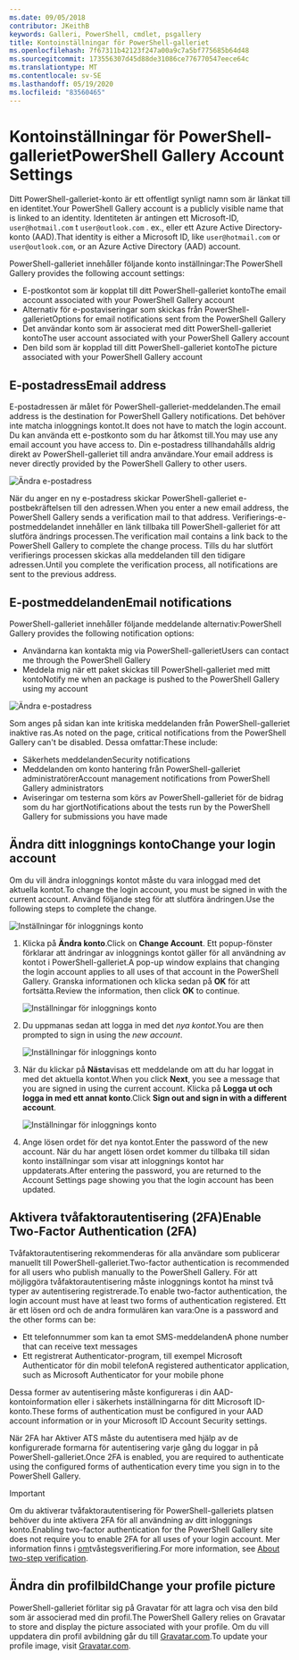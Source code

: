 ```yaml
---
ms.date: 09/05/2018
contributor: JKeithB
keywords: Galleri, PowerShell, cmdlet, psgallery
title: Kontoinställningar för PowerShell-galleriet
ms.openlocfilehash: 7f67311b42123f247a00a9c7a5bf775685b64d48
ms.sourcegitcommit: 173556307d45d88de31086ce776770547eece64c
ms.translationtype: MT
ms.contentlocale: sv-SE
ms.lasthandoff: 05/19/2020
ms.locfileid: "83560465"
---
```

# <a name="powershell-gallery-account-settings"></a><span data-ttu-id="bf47c-103">Kontoinställningar för PowerShell-galleriet</span><span class="sxs-lookup"><span data-stu-id="bf47c-103">PowerShell Gallery Account Settings</span></span>

<span data-ttu-id="bf47c-104">Ditt PowerShell-galleriet-konto är ett offentligt synligt namn som är länkat till en identitet.</span><span class="sxs-lookup"><span data-stu-id="bf47c-104">Your PowerShell Gallery account is a publicly visible name that is linked to an identity.</span></span> <span data-ttu-id="bf47c-105">Identiteten är antingen ett Microsoft-ID, `user@hotmail.com` t `user@outlook.com` . ex., eller ett Azure Active Directory-konto (AAD).</span><span class="sxs-lookup"><span data-stu-id="bf47c-105">That identity is either a Microsoft ID, like `user@hotmail.com` or `user@outlook.com`, or an Azure Active Directory (AAD) account.</span></span>

<span data-ttu-id="bf47c-106">PowerShell-galleriet innehåller följande konto inställningar:</span><span class="sxs-lookup"><span data-stu-id="bf47c-106">The PowerShell Gallery provides the following account settings:</span></span>

- <span data-ttu-id="bf47c-107">E-postkontot som är kopplat till ditt PowerShell-galleriet konto</span><span class="sxs-lookup"><span data-stu-id="bf47c-107">The email account associated with your PowerShell Gallery account</span></span>
- <span data-ttu-id="bf47c-108">Alternativ för e-postaviseringar som skickas från PowerShell-galleriet</span><span class="sxs-lookup"><span data-stu-id="bf47c-108">Options for email notifications sent from the PowerShell Gallery</span></span>
- <span data-ttu-id="bf47c-109">Det användar konto som är associerat med ditt PowerShell-galleriet konto</span><span class="sxs-lookup"><span data-stu-id="bf47c-109">The user account associated with your PowerShell Gallery account</span></span>
- <span data-ttu-id="bf47c-110">Den bild som är kopplad till ditt PowerShell-galleriet konto</span><span class="sxs-lookup"><span data-stu-id="bf47c-110">The picture associated with your PowerShell Gallery account</span></span>

## <a name="email-address"></a><span data-ttu-id="bf47c-111">E-postadress</span><span class="sxs-lookup"><span data-stu-id="bf47c-111">Email address</span></span>

<span data-ttu-id="bf47c-112">E-postadressen är målet för PowerShell-galleriet-meddelanden.</span><span class="sxs-lookup"><span data-stu-id="bf47c-112">The email address is the destination for PowerShell Gallery notifications.</span></span> <span data-ttu-id="bf47c-113">Det behöver inte matcha inloggnings kontot.</span><span class="sxs-lookup"><span data-stu-id="bf47c-113">It does not have to match the login account.</span></span> <span data-ttu-id="bf47c-114">Du kan använda ett e-postkonto som du har åtkomst till.</span><span class="sxs-lookup"><span data-stu-id="bf47c-114">You may use any email account you have access to.</span></span> <span data-ttu-id="bf47c-115">Din e-postadress tillhandahålls aldrig direkt av PowerShell-galleriet till andra användare.</span><span class="sxs-lookup"><span data-stu-id="bf47c-115">Your email address is never directly provided by the PowerShell Gallery to other users.</span></span>

![Ändra e-postadress](media/managing-account/PSGallery_AcccountEmailAddress.png)

<span data-ttu-id="bf47c-117">När du anger en ny e-postadress skickar PowerShell-galleriet e-postbekräftelsen till den adressen.</span><span class="sxs-lookup"><span data-stu-id="bf47c-117">When you enter a new email address, the PowerShell Gallery sends a verification mail to that address.</span></span> <span data-ttu-id="bf47c-118">Verifierings-e-postmeddelandet innehåller en länk tillbaka till PowerShell-galleriet för att slutföra ändrings processen.</span><span class="sxs-lookup"><span data-stu-id="bf47c-118">The verification mail contains a link back to the PowerShell Gallery to complete the change process.</span></span> <span data-ttu-id="bf47c-119">Tills du har slutfört verifierings processen skickas alla meddelanden till den tidigare adressen.</span><span class="sxs-lookup"><span data-stu-id="bf47c-119">Until you complete the verification process, all notifications are sent to the previous address.</span></span>

## <a name="email-notifications"></a><span data-ttu-id="bf47c-120">E-postmeddelanden</span><span class="sxs-lookup"><span data-stu-id="bf47c-120">Email notifications</span></span>

<span data-ttu-id="bf47c-121">PowerShell-galleriet innehåller följande meddelande alternativ:</span><span class="sxs-lookup"><span data-stu-id="bf47c-121">PowerShell Gallery provides the following notification options:</span></span>

- <span data-ttu-id="bf47c-122">Användarna kan kontakta mig via PowerShell-galleriet</span><span class="sxs-lookup"><span data-stu-id="bf47c-122">Users can contact me through the PowerShell Gallery</span></span>
- <span data-ttu-id="bf47c-123">Meddela mig när ett paket skickas till PowerShell-galleriet med mitt konto</span><span class="sxs-lookup"><span data-stu-id="bf47c-123">Notify me when an package is pushed to the PowerShell Gallery using my account</span></span>

![Ändra e-postadress](media/managing-account/PSGallery_AccountEmailOptions.png)

<span data-ttu-id="bf47c-125">Som anges på sidan kan inte kritiska meddelanden från PowerShell-galleriet inaktive ras.</span><span class="sxs-lookup"><span data-stu-id="bf47c-125">As noted on the page, critical notifications from the PowerShell Gallery can't be disabled.</span></span>
<span data-ttu-id="bf47c-126">Dessa omfattar:</span><span class="sxs-lookup"><span data-stu-id="bf47c-126">These include:</span></span>

- <span data-ttu-id="bf47c-127">Säkerhets meddelanden</span><span class="sxs-lookup"><span data-stu-id="bf47c-127">Security notifications</span></span>
- <span data-ttu-id="bf47c-128">Meddelanden om konto hantering från PowerShell-galleriet administratörer</span><span class="sxs-lookup"><span data-stu-id="bf47c-128">Account management notifications from PowerShell Gallery administrators</span></span>
- <span data-ttu-id="bf47c-129">Aviseringar om testerna som körs av PowerShell-galleriet för de bidrag som du har gjort</span><span class="sxs-lookup"><span data-stu-id="bf47c-129">Notifications about the tests run by the PowerShell Gallery for submissions you have made</span></span>

## <a name="change-your-login-account"></a><span data-ttu-id="bf47c-130">Ändra ditt inloggnings konto</span><span class="sxs-lookup"><span data-stu-id="bf47c-130">Change your login account</span></span>

<span data-ttu-id="bf47c-131">Om du vill ändra inloggnings kontot måste du vara inloggad med det aktuella kontot.</span><span class="sxs-lookup"><span data-stu-id="bf47c-131">To change the login account, you must be signed in with the current account.</span></span> <span data-ttu-id="bf47c-132">Använd följande steg för att slutföra ändringen.</span><span class="sxs-lookup"><span data-stu-id="bf47c-132">Use the following steps to complete the change.</span></span>

![Inställningar för inloggnings konto](media/managing-account/PSGallery_LoginAccountSettings.png)

1. <span data-ttu-id="bf47c-134">Klicka på **Ändra konto**.</span><span class="sxs-lookup"><span data-stu-id="bf47c-134">Click on **Change Account**.</span></span> <span data-ttu-id="bf47c-135">Ett popup-fönster förklarar att ändringar av inloggnings kontot gäller för all användning av kontot i PowerShell-galleriet.</span><span class="sxs-lookup"><span data-stu-id="bf47c-135">A pop-up window explains that changing the login account applies to all uses of that account in the PowerShell Gallery.</span></span> <span data-ttu-id="bf47c-136">Granska informationen och klicka sedan på **OK** för att fortsätta.</span><span class="sxs-lookup"><span data-stu-id="bf47c-136">Review the information, then click **OK** to continue.</span></span>

   ![Inställningar för inloggnings konto](media/managing-account/PSGallery_LoginAccountChange-1.png)

2. <span data-ttu-id="bf47c-138">Du uppmanas sedan att logga in med det _nya kontot_.</span><span class="sxs-lookup"><span data-stu-id="bf47c-138">You are then prompted to sign in using the _new account_.</span></span>

   ![Inställningar för inloggnings konto](media/managing-account/PSGallery_LoginAccountChange-2.png)

3. <span data-ttu-id="bf47c-140">När du klickar på **Nästa**visas ett meddelande om att du har loggat in med det aktuella kontot.</span><span class="sxs-lookup"><span data-stu-id="bf47c-140">When you click **Next**, you see a message that you are signed in using the current account.</span></span>
   <span data-ttu-id="bf47c-141">Klicka på **Logga ut och logga in med ett annat konto**.</span><span class="sxs-lookup"><span data-stu-id="bf47c-141">Click **Sign out and sign in with a different account**.</span></span>

   ![Inställningar för inloggnings konto](media/managing-account/PSGallery_LoginAccountChange-3.png)

4. <span data-ttu-id="bf47c-143">Ange lösen ordet för det nya kontot.</span><span class="sxs-lookup"><span data-stu-id="bf47c-143">Enter the password of the new account.</span></span> <span data-ttu-id="bf47c-144">När du har angett lösen ordet kommer du tillbaka till sidan konto inställningar som visar att inloggnings kontot har uppdaterats.</span><span class="sxs-lookup"><span data-stu-id="bf47c-144">After entering the password, you are returned to the Account Settings page showing you that the login account has been updated.</span></span>

## <a name="enable-two-factor-authentication-2fa"></a><span data-ttu-id="bf47c-145">Aktivera tvåfaktorautentisering (2FA)</span><span class="sxs-lookup"><span data-stu-id="bf47c-145">Enable Two-Factor Authentication (2FA)</span></span>

<span data-ttu-id="bf47c-146">Tvåfaktorautentisering rekommenderas för alla användare som publicerar manuellt till PowerShell-galleriet.</span><span class="sxs-lookup"><span data-stu-id="bf47c-146">Two-factor authentication is recommended for all users who publish manually to the PowerShell Gallery.</span></span> <span data-ttu-id="bf47c-147">För att möjliggöra tvåfaktorautentisering måste inloggnings kontot ha minst två typer av autentisering registrerade.</span><span class="sxs-lookup"><span data-stu-id="bf47c-147">To enable two-factor authentication, the login account must have at least two forms of authentication registered.</span></span> <span data-ttu-id="bf47c-148">Ett är ett lösen ord och de andra formulären kan vara:</span><span class="sxs-lookup"><span data-stu-id="bf47c-148">One is a password and the other forms can be:</span></span>

- <span data-ttu-id="bf47c-149">Ett telefonnummer som kan ta emot SMS-meddelanden</span><span class="sxs-lookup"><span data-stu-id="bf47c-149">A phone number that can receive text messages</span></span>
- <span data-ttu-id="bf47c-150">Ett registrerat Authenticator-program, till exempel Microsoft Authenticator för din mobil telefon</span><span class="sxs-lookup"><span data-stu-id="bf47c-150">A registered authenticator application, such as Microsoft Authenticator for your mobile phone</span></span>

<span data-ttu-id="bf47c-151">Dessa former av autentisering måste konfigureras i din AAD-kontoinformation eller i säkerhets inställningarna för ditt Microsoft ID-konto.</span><span class="sxs-lookup"><span data-stu-id="bf47c-151">These forms of authentication must be configured in your AAD account information or in your Microsoft ID Account Security settings.</span></span>

<span data-ttu-id="bf47c-152">När 2FA har Aktiver ATS måste du autentisera med hjälp av de konfigurerade formarna för autentisering varje gång du loggar in på PowerShell-galleriet.</span><span class="sxs-lookup"><span data-stu-id="bf47c-152">Once 2FA is enabled, you are required to authenticate using the configured forms of authentication every time you sign in to the PowerShell Gallery.</span></span>

> [!IMPORTANT]
> <span data-ttu-id="bf47c-153">Om du aktiverar tvåfaktorautentisering för PowerShell-galleriets platsen behöver du inte aktivera 2FA för all användning av ditt inloggnings konto.</span><span class="sxs-lookup"><span data-stu-id="bf47c-153">Enabling two-factor authentication for the PowerShell Gallery site does not require you to enable 2FA for all uses of your login account.</span></span> <span data-ttu-id="bf47c-154">Mer information finns i [om](https://support.microsoft.com/help/12408/microsoft-account-about-two-step-verification)tvåstegsverifiering.</span><span class="sxs-lookup"><span data-stu-id="bf47c-154">For more information, see [About two-step verification](https://support.microsoft.com/help/12408/microsoft-account-about-two-step-verification).</span></span>

## <a name="change-your-profile-picture"></a><span data-ttu-id="bf47c-155">Ändra din profilbild</span><span class="sxs-lookup"><span data-stu-id="bf47c-155">Change your profile picture</span></span>

<span data-ttu-id="bf47c-156">PowerShell-galleriet förlitar sig på Gravatar för att lagra och visa den bild som är associerad med din profil.</span><span class="sxs-lookup"><span data-stu-id="bf47c-156">The PowerShell Gallery relies on Gravatar to store and display the picture associated with your profile.</span></span> <span data-ttu-id="bf47c-157">Om du vill uppdatera din profil avbildning går du till [Gravatar.com](http://www.gravatar.com/).</span><span class="sxs-lookup"><span data-stu-id="bf47c-157">To update your profile image, visit [Gravatar.com](http://www.gravatar.com/).</span></span>
